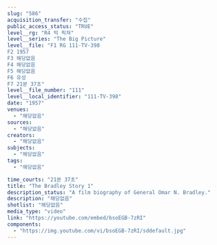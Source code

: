 ```yaml
---
slug: "586"
acquisition_transfer: "수집"
public_access_status: "TRUE"
level__rg: "R4 빅 픽쳐"
level__series: "The Big Picture"
level__file: "F1 RG 111-TV-398
F2 1957
F3 해당없음
F4 해당없음
F5 해당없음
F6 유성
F7 21분 37초"
level__file_number: "111"
level__local_identifier: "111-TV-398"
date: "1957"
venues: 
  - "해당없음"
sources: 
  - "해당없음"
creators: 
  - "해당없음"
subjects: 
  - "해당없음"
tags: 
  - "해당없음"

time_courts: "21분 37초"
title: "The Bradley Story 1"
description_status: "A film biography of General Omar N. Bradley."
description: "해당없음"
shotlist: "해당없음"
media_type: "video"
link: "https://youtube.com/embed/bsoEGB-7zRI"
components: 
  - "https://img.youtube.com/vi/bsoEGB-7zRI/sddefault.jpg"
---
```

